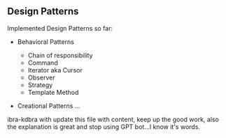 Design Patterns
---

<!-- 

this file should answer the following questions:
1. Overview (explains what this specific project does)

while the following questions seem to be common knowledge, it's better to include a brief explanation of them, to keep the reader on our page, and not lose them to the sea of wide internet...

2. What are design patterns?
3. Why design patterns?
4. Who set them?

5. Contents of the folders?
6. Requirements (dependencies)

Due 2025, February 4th
 -->

Implemented Design Patterns so far:

- Behavioral Patterns
    - Chain of responsibility
    - Command
    - Iterator aka Cursor
    - Observer
    - Strategy
    - Template Method

- Creational Patterns
    ...

ibra-kdbra with update this file with content, keep up the good work, also the explanation is great and stop using GPT bot...I know it's words.